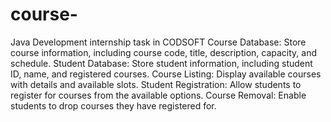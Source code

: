 # course-
Java Development internship task in CODSOFT
Course Database: Store course information, including course code, title,
description, capacity, and schedule.
Student Database: Store student information, including student ID, name, and
registered courses.
Course Listing: Display available courses with details and available slots.
Student Registration: Allow students to register for courses from the available
options.
Course Removal: Enable students to drop courses they have registered for.
